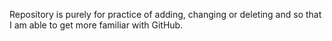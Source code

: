 Repository is purely for practice of adding, changing or deleting and so that I am able to get more familiar with GitHub.
